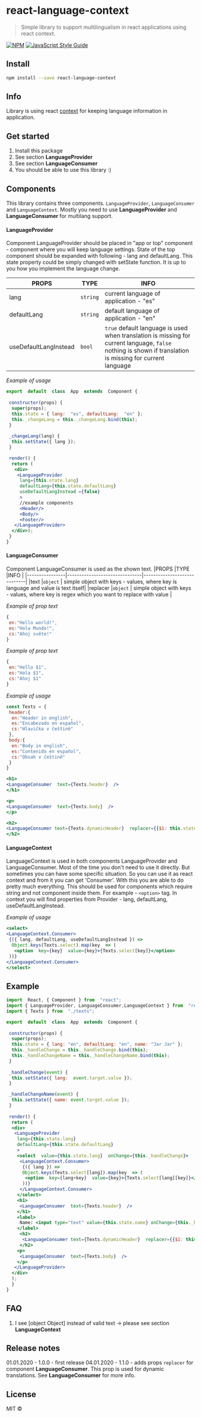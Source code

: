 # react-language-context

  

> Simple library to support multilingualism in react applications using react context.

  

[![NPM](https://img.shields.io/npm/v/react-language-context.svg)](https://www.npmjs.com/package/react-language-context) [![JavaScript Style Guide](https://img.shields.io/badge/code_style-standard-brightgreen.svg)](https://standardjs.com)

  

## Install
```bash
npm install --save react-language-context
```
## Info
Library is using react [context](https://reactjs.org/docs/context.html) for keeping language information in application.

## Get started

 1. Install this package
 2. See section **LanguageProvider**
 3. See section **LanguageConsumer**
 4. You should be able to use this library :)

## Components
This library contains three components. `LanguageProvider`, `LanguageConsumer` and `LanguageContext`. Mostly you need to use **LanguageProvider** and **LanguageConsumer** for multilang support. 

#### LanguageProvider
Component LanguageProvider should be placed in "app or top" component - component where you will keep language settings. State of the top component should be expanded with following - lang and defaultLang. This state property could be simply changed with setState function. It is up to you how you implement the language change.

|PROPS           |TYPE                           |INFO                         |
|----------------|-------------------------------|-----------------------------|
|lang                  |`string`             | current language of application - "es"|
|defaultLang           |`string`             |default language of application - "en" |
|useDefaultLangInstead |`bool`               |`true` default language is used when translation is missing for current language, `false` nothing is shown if translation is missing for current language|

*Example of usage*
```jsx
export  default  class  App  extends  Component {
 
 constructor(props) {
  super(props);
  this.state = { lang:  "es", defaultLang:  "en" };
  this._changeLang = this._changeLang.bind(this);
 }
 
 _changeLang(lang) {
  this.setState({ lang });
 }

 render() {
  return (
   <div>
    <LanguageProvider
     lang={this.state.lang}
     defaultLang={this.state.defaultLang}
     useDefaultLangInstead ={false}
     >
     //example components
     <Header/>
     <Body/>
     <Footer/>  
   </LanguageProvider>
  </div>);
 }
}
```

#### LanguageConsumer
Component LanguageConsumer is used as the shown text. 
|PROPS           |TYPE                           |INFO                         |
|----------------|-------------------------------|-----------------------------|
|text            |`object`                       | simple object with keys - values, where key is language and value is text itself|
|replacer            |`object`                   | simple object with keys - values, where key is regex which you want to replace with value |

*Example of prop text*
```jsx
{
 en:"Hello world!",
 es:"Hola Mundo!",
 cs:"Ahoj světe!"
}
```

*Example of prop text*
```jsx
{
 en:"Hello $1",
 es:"Hola $1",
 cs:"Ahoj $1"
}
```

*Example of usage*
```jsx
const Texts = {
 header:{
  en:"Header in english",
  es:"Encabezado en español",
  cs:"Hlavička v češtině"
 },
 body:{
  en:"Body in english",
  es:"Contenido en español",
  cs:"Obsah v češtině"
 }
}

<h1>
<LanguageConsumer  text={Texts.header}  />
</h1>

<p>
<LanguageConsumer  text={Texts.body}  />
</p>

<h2>
<LanguageConsumer text={Texts.dynamicHeader}  replacer={{$1: this.state.name}}/>
</h2>
```

#### LanguageContext
LanguageContext is used in both components LanguageProvider and LanguageConsumer. Most of the time you don't need to use it directly. But sometimes you can have some specific situation. So you can use it as react context and from it you can get 'Consumer'.  With this you are able to do pretty much everything. This should be used for components which require string and not component inside them. For example - `<option>` tag. In context you will find properties from Provider - lang, defaultLang, useDefaultLangInstead.

*Example of usage*
 ```jsx
<select>
 <LanguageContext.Consumer>
  {({ lang, defaultLang, useDefaultLangInstead }) =>
   Object.keys(Texts.select).map(key  => (
    <option  key={key}  value={key}>{Texts.select[key]}</option>
  ))}
 </LanguageContext.Consumer>
</select>
```

## Example
```jsx
import  React, { Component } from  "react";
import { LanguageProvider, LanguageConsumer,LanguageContext } from  "react-language-context";
import { Texts } from  "./texts";

export  default  class  App  extends  Component {
 
 constructor(props) {
  super(props);
  this.state = { lang: "en", defaultLang: "en", name: "Jar Jar" };
  this._handleChange = this._handleChange.bind(this);
  this._handleChangeName = this._handleChangeName.bind(this);
 }
 
 _handleChange(event) {
  this.setState({ lang:  event.target.value });
 }

 _handleChangeName(event) {
  this.setState({ name: event.target.value });
 }
 
 render() {
  return (
  <div>
   <LanguageProvider
    lang={this.state.lang}
    defaultLang={this.state.defaultLang}
    >
    <select  value={this.state.lang}  onChange={this._handleChange}>
     <LanguageContext.Consumer>
      {({ lang }) =>
      Object.keys(Texts.select[lang]).map(key  => (
       <option  key={lang+key}  value={key}>{Texts.select[lang][key]}</option>
      ))}
     </LanguageContext.Consumer>
    </select>
    <h1>
     <LanguageConsumer  text={Texts.header}  />
    </h1>
    <label>
     Name: <input type="text" value={this.state.name} onChange={this._handleChangeName} />
    </label>
     <h2>
      <LanguageConsumer text={Texts.dynamicHeader}  replacer={{$1: this.state.name}}/>
     </h2>
    <p>
     <LanguageConsumer  text={Texts.body}  />
    </p>
   </LanguageProvider>
  </div>
  );
  }
}

```
## FAQ

 1. I see [object Object] instead of valid text -> please see section **LanguageContext**

## Release notes
01.01.2020 - 1.0.0 - first release
04.01.2020 - 1.1.0 - adds props `replacer` for component **LanguageConsumer**. This prop is used for dynamic translations. See **LanguageConsumer** for more info.


  

## License

  

MIT © [](https://github.com/)